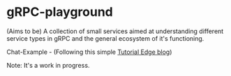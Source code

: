# gRPC-playground

(Aims to be) A collection of small services aimed at understanding different service types in gRPC and the general ecosystem of it's functioning.

Chat-Example - (Following this simple [Tutorial Edge blog](https://tutorialedge.net/golang/go-grpc-beginners-tutorial/))

Note: It's a  work in progress.
